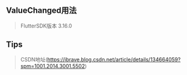 ## ValueChanged用法
> FlutterSDK版本 3.16.0

## Tips
> CSDN地址(https://ibrave.blog.csdn.net/article/details/134664059?spm=1001.2014.3001.5502)

